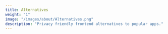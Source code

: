 ```yaml
---
title: Alternatives
weight: "1"
image: "/images/about/Alternatives.png"
description: "Privacy friendly frontend alternatives to popular apps."
---
```

